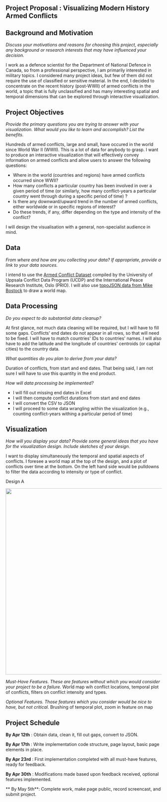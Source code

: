 **Project Proposal : Visualizing Modern History Armed Conflicts**
-----------------------------

**Background and Motivation**
-----------------------------
*Discuss your motivations and reasons for choosing this project, especially any background or research interests that may have influenced your decision.*

I work as a defence scientist for the Department of National Defence in Canada, so from a professional perspective, I am primarily interested in  military topics. I considered many project ideas, but few of them did not require the use of classified or sensitive material.  In the end, I decided to concentrate on the recent history (post-WWII) of armed conflicts in the world, a topic that is fully unclassified and has many interesting spatial and temporal dimensions that can be explored through interactive visualization.


**Project Objectives**
---------------------
*Provide the primary questions you are trying to answer with your visualization. What would you like to learn and accomplish? List the benefits.*

Hundreds of armed conflicts, large and small, have occured in the world since World War II (WWII).  This is a lot of data for anybody to grasp.  I want to produce an interactive visualization that will effectively convey information on armed conflicts and allow users to answer the following questions:
* Where in the world (countries and regions) have armed conflicts occurred since WWII?
* How many conflicts a particular country has been involved in over a given period of time (or similarly, how many conflict-years a particular country went through during a specific period of time) ?
* Is there any downward/upward trend in the number of armed conflicts, either  worldwide or in specific regions of interest?
* Do these trends, if any, differ depending on the type and intensity of the conflict?

I will design the visualisation with a general, non-specialist audience in mind. 

**Data**
---------
*From where and how are you collecting your data? If appropriate, provide a link to your data sources.*

I intend to use the [Armed Conflict Dataset](http://www.pcr.uu.se/research/ucdp/datasets/ucdp_prio_armed_conflict_dataset/) compiled by the University of Uppsala Conflict Data Program (UCDP) and the International Peace Research Institute, Oslo (PRIO).  I will also use [topoJSON data from Mike Bostock](https://github.com/mbostock/topojson/tree/master/examples) to draw a world map.

**Data Processing**
-------------------
*Do you expect to do substantial data cleanup?*

At first glance, not much data cleaning will be required, but I will have to fill some gaps.  Conflicts' end dates do not appear in all rows, so that will need to be fixed.  I will have to match countries' IDs to countries' names.  I will also have to add the latitude and the longitude of countries' centroids (or capital cities) to the country data.

*What quantities do you plan to derive from your data?*

Duration of conflicts, from start and end dates.  That being said, I am not sure I will have to use this quantity in the end product.

*How will data processing be implemented?*

* I will fill out missing end dates in Excel
* I will then compute conflict durations from start and end dates
* I will convert the CSV to JSON
* I will proceed to some data wrangling within the visualization (e.g., counting conflict-years withing a particular period of time) 


**Visualization**
------------------
*How will you display your data? Provide some general ideas that you have for the visualization design. Include sketches of your design.*

I want to display simultaneously the temporal and spatial aspects of conflicts.  I foresee a world map at the top of the design, and a plot of conflicts over time at the bottom.  On the left hand side would be pulldowns to filter the data according to intensity or type of conflict.  


Design A
<p align="center"><img src="design/designA.jpg" width="600"/></p>


*Must-Have Features. These are features without which you would consider your project to be a failure.*
World map wih conflict locations, temporal plot of conflicts, filters on conflict intensity and types.

*Optional Features. Those features which you consider would be nice to have, but not critical.*
Brushing of temporal plot, zoom in feature on map


**Project Schedule**
-------------------
**By Apr 12th** : Obtain data, clean it, fill out gaps, convert to JSON.

**By Apr 17th** : Write implementation code structure, page layout, basic page elements in place.

**By Apr 23rd** : First implementation completed with all must-have features, ready for feedback.

**By Apr 30th** : Modifications made based upon feedback received, optional features implemented.

** By May 5th**:  Complete work, make page public, record screencast, and submit project.
